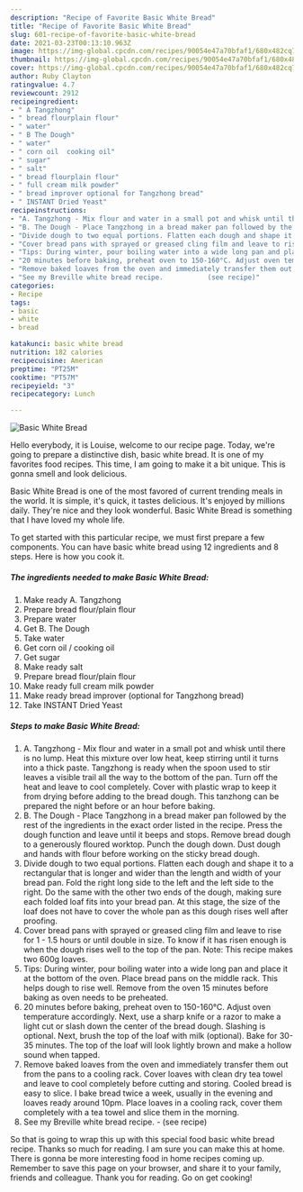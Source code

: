 ```yaml
---
description: "Recipe of Favorite Basic White Bread"
title: "Recipe of Favorite Basic White Bread"
slug: 601-recipe-of-favorite-basic-white-bread
date: 2021-03-23T00:13:10.963Z
image: https://img-global.cpcdn.com/recipes/90054e47a70bfaf1/680x482cq70/basic-white-bread-recipe-main-photo.jpg
thumbnail: https://img-global.cpcdn.com/recipes/90054e47a70bfaf1/680x482cq70/basic-white-bread-recipe-main-photo.jpg
cover: https://img-global.cpcdn.com/recipes/90054e47a70bfaf1/680x482cq70/basic-white-bread-recipe-main-photo.jpg
author: Ruby Clayton
ratingvalue: 4.7
reviewcount: 2912
recipeingredient:
- " A Tangzhong"
- " bread flourplain flour"
- " water"
- " B The Dough"
- " water"
- " corn oil  cooking oil"
- " sugar"
- " salt"
- " bread flourplain flour"
- " full cream milk powder"
- " bread improver optional for Tangzhong bread"
- " INSTANT Dried Yeast"
recipeinstructions:
- "A. Tangzhong - Mix flour and water in a small pot and whisk until there is no lump. Heat this mixture over low heat, keep stirring until it turns into a thick paste. Tangzhong is ready when the spoon used to stir leaves a visible trail all the way to the bottom of the pan. Turn off the heat and leave to cool completely. Cover with plastic wrap to keep it from drying before adding to the bread dough. This tanzhong can be prepared the night before or an hour before baking."
- "B. The Dough - Place Tangzhong in a bread maker pan followed by the rest of the ingredients in the exact order listed in the recipe. Press the dough function and leave until it beeps and stops. Remove bread dough to a generously floured worktop. Punch the dough down. Dust dough and hands with flour before working on the sticky bread dough."
- "Divide dough to two equal portions. Flatten each dough and shape it to a rectangular that is longer and wider than the length and width of your bread pan. Fold the right long side to the left and the left side to the right. Do the same with the other two ends of the dough, making sure each folded loaf fits into your bread pan. At this stage, the size of the loaf does not have to cover the whole pan as this dough rises well after proofing."
- "Cover bread pans with sprayed or greased cling film and leave to rise for 1 - 1.5 hours or until double in size. To know if it has risen enough is when the dough rises well to the top of the pan. Note: This recipe makes two 600g loaves."
- "Tips: During winter, pour boiling water into a wide long pan and place it at the bottom of the oven. Place bread pans on the middle rack. This helps dough to rise well. Remove from the oven 15 minutes before baking as oven needs to be preheated."
- "20 minutes before baking, preheat oven to 150-160°C. Adjust oven temperature accordingly. Next, use a sharp knife or a razor to make a light cut or slash down the center of the bread dough. Slashing is optional. Next, brush the top of the loaf with milk (optional). Bake for 30-35 minutes. The top of the loaf will look lightly brown and make a hollow sound when tapped."
- "Remove baked loaves from the oven and immediately transfer them out from the pans to a cooling rack. Cover loaves with clean dry tea towel and leave to cool completely before cutting and storing. Cooled bread is easy to slice. I bake bread twice a week, usually in the evening and loaves ready around 10pm. Place loaves in a cooling rack, cover them completely with a tea towel and slice them in the morning."
- "See my Breville white bread recipe.           (see recipe)"
categories:
- Recipe
tags:
- basic
- white
- bread

katakunci: basic white bread 
nutrition: 182 calories
recipecuisine: American
preptime: "PT25M"
cooktime: "PT57M"
recipeyield: "3"
recipecategory: Lunch

---
```



![Basic White Bread](https://img-global.cpcdn.com/recipes/90054e47a70bfaf1/680x482cq70/basic-white-bread-recipe-main-photo.jpg)

Hello everybody, it is Louise, welcome to our recipe page. Today, we're going to prepare a distinctive dish, basic white bread. It is one of my favorites food recipes. This time, I am going to make it a bit unique. This is gonna smell and look delicious.



Basic White Bread is one of the most favored of current trending meals in the world. It is simple, it's quick, it tastes delicious. It's enjoyed by millions daily. They're nice and they look wonderful. Basic White Bread is something that I have loved my whole life.


To get started with this particular recipe, we must first prepare a few components. You can have basic white bread using 12 ingredients and 8 steps. Here is how you cook it.

<!--inarticleads1-->

##### The ingredients needed to make Basic White Bread:

1. Make ready  A. Tangzhong
1. Prepare  bread flour/plain flour
1. Prepare  water
1. Get  B. The Dough
1. Take  water
1. Get  corn oil / cooking oil
1. Get  sugar
1. Make ready  salt
1. Prepare  bread flour/plain flour
1. Make ready  full cream milk powder
1. Make ready  bread improver (optional for Tangzhong bread)
1. Take  INSTANT Dried Yeast




<!--inarticleads2-->

##### Steps to make Basic White Bread:

1. A. Tangzhong - Mix flour and water in a small pot and whisk until there is no lump. Heat this mixture over low heat, keep stirring until it turns into a thick paste. Tangzhong is ready when the spoon used to stir leaves a visible trail all the way to the bottom of the pan. Turn off the heat and leave to cool completely. Cover with plastic wrap to keep it from drying before adding to the bread dough. This tanzhong can be prepared the night before or an hour before baking.
1. B. The Dough - Place Tangzhong in a bread maker pan followed by the rest of the ingredients in the exact order listed in the recipe. Press the dough function and leave until it beeps and stops. Remove bread dough to a generously floured worktop. Punch the dough down. Dust dough and hands with flour before working on the sticky bread dough.
1. Divide dough to two equal portions. Flatten each dough and shape it to a rectangular that is longer and wider than the length and width of your bread pan. Fold the right long side to the left and the left side to the right. Do the same with the other two ends of the dough, making sure each folded loaf fits into your bread pan. At this stage, the size of the loaf does not have to cover the whole pan as this dough rises well after proofing.
1. Cover bread pans with sprayed or greased cling film and leave to rise for 1 - 1.5 hours or until double in size. To know if it has risen enough is when the dough rises well to the top of the pan. Note: This recipe makes two 600g loaves.
1. Tips: During winter, pour boiling water into a wide long pan and place it at the bottom of the oven. Place bread pans on the middle rack. This helps dough to rise well. Remove from the oven 15 minutes before baking as oven needs to be preheated.
1. 20 minutes before baking, preheat oven to 150-160°C. Adjust oven temperature accordingly. Next, use a sharp knife or a razor to make a light cut or slash down the center of the bread dough. Slashing is optional. Next, brush the top of the loaf with milk (optional). Bake for 30-35 minutes. The top of the loaf will look lightly brown and make a hollow sound when tapped.
1. Remove baked loaves from the oven and immediately transfer them out from the pans to a cooling rack. Cover loaves with clean dry tea towel and leave to cool completely before cutting and storing. Cooled bread is easy to slice. I bake bread twice a week, usually in the evening and loaves ready around 10pm. Place loaves in a cooling rack, cover them completely with a tea towel and slice them in the morning.
1. See my Breville white bread recipe. -           (see recipe)




So that is going to wrap this up with this special food basic white bread recipe. Thanks so much for reading. I am sure you can make this at home. There is gonna be more interesting food in home recipes coming up. Remember to save this page on your browser, and share it to your family, friends and colleague. Thank you for reading. Go on get cooking!
